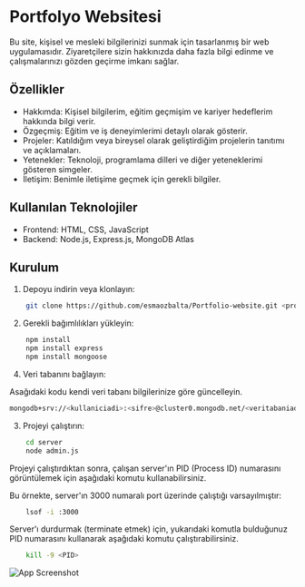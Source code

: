 # Portfolyo Websitesi

Bu site, kişisel ve mesleki bilgilerinizi sunmak için tasarlanmış bir web uygulamasıdır. Ziyaretçilere sizin hakkınızda daha fazla bilgi edinme ve çalışmalarınızı gözden geçirme imkanı sağlar.

## Özellikler

- Hakkımda: Kişisel bilgilerim, eğitim geçmişim ve kariyer hedeflerim hakkında bilgi verir.
- Özgeçmiş: Eğitim ve iş deneyimlerimi detaylı olarak gösterir.
- Projeler: Katıldığım veya bireysel olarak geliştirdiğim projelerin tanıtımı ve açıklamaları.
- Yetenekler: Teknoloji, programlama dilleri ve diğer yeteneklerimi gösteren simgeler.
- İletişim: Benimle iletişime geçmek için gerekli bilgiler.

## Kullanılan Teknolojiler
- Frontend: HTML, CSS, JavaScript
- Backend: Node.js, Express.js, MongoDB Atlas

## Kurulum

1. Depoyu indirin veya klonlayın:
```bash
    git clone https://github.com/esmaozbalta/Portfolio-website.git <proje_adi>
```

2. Gerekli bağımlılıkları yükleyin:
```bash
    npm install
    npm install express
    npm install mongoose
```

4. Veri tabanını bağlayın:

Asağıdaki kodu kendi veri tabanı bilgilerinize göre güncelleyin.
```bash
mongodb+srv://<kullaniciadi>:<sifre>@cluster0.mongodb.net/<veritabaniadi>?retryWrites=true&w=majority
```

3. Projeyi çalıştırın:
```bash
    cd server
    node admin.js
```
Projeyi çalıştırdıktan sonra, çalışan server'ın PID (Process ID) numarasını görüntülemek için aşağıdaki komutu kullanabilirsiniz. 

Bu örnekte, server'ın 3000 numaralı port üzerinde çalıştığı varsayılmıştır:
```bash
    lsof -i :3000
```
Server'ı durdurmak (terminate etmek) için, yukarıdaki komutla bulduğunuz PID numarasını kullanarak aşağıdaki komutu çalıştırabilirsiniz. 
```bash
    kill -9 <PID>
```
![App Screenshot](https://via.placeholder.com/468x300?text=App+Screenshot+Here)
